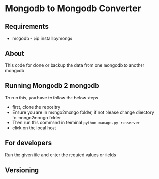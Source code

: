 # Mongodb to Mongodb Converter

## Requirements 
- mogodb - pip install pymongo

## About
This code for clone or backup the data from one mongodb to another mongodb 

## Running Mongodb 2 mongodb
To run this, you have to follow the below steps
- first, clone the repositry
- Ensure you are in mongo2mongo folder, if not please change directory to mongo2mongo folder
- Then run this command in terminal `python manage.py runserver`
- click on the local host

## For developers
Run the given file and enter the requied values or fields

## Versioning
